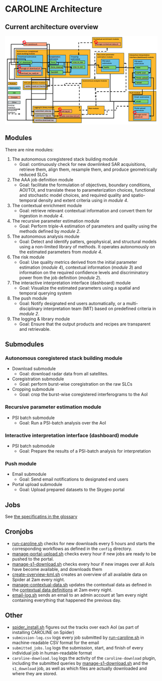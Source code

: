 # CAROLINE Architecture

## Current architecture overview
![Architecture_v2.3.4](assets/Caroline_v2.3.4.png)

## Modules
There are nine modules:
1. The autonomous coregistered stack building module
    - Goal: continuously check for new downlinked SAR acquisitions, retrieve them, align them, resample them, and produce geometrically reduced SLCs
2. The AAA job definition module
    - Goal: facilitate the formulation of objectives, boundary conditions, AOI/TOI, and translate these to parameterization choices, functional and stochastic model choices, and required quality and spatio-temporal density and extent criteria using in _module 4_.
3. The contextual enrichment module
   - Goal: retrieve relevant contextual information and convert them for ingestion in _module 4_.
4. The recursive parameter estimation module
   - Goal: Perform triple-A estimation of parameters and quality using the methods defined by _module 2_.
5. The autonomous analysis module
   - Goal: Detect and identify patters, geophysical, and structural models using a non-limited library of methods. It operates autonomously on the estimated parameters from _module 4_.
6. The risk module
   - Goal: Use quality metrics derived from the initial parameter estimation (_module 4_), contextual information (_module 3_) and information on the required confidence levels and discriminatory power from the job definition (_module 2_).
7. The interactive interpretation interface (dashboard) module
   - Goal: Visualize the estimated parameters using a spatial and temporal querying system
8. The push module
   - Goal: Notify designated end users automatically, or a multi-disciplinary interpretation team (MIT) based on predefined criteria in _module 2_.
9. The logging & library module
   - Goal: Ensure that the output products and recipes are transparent and retrievable.

## Submodules

### Autonomous coregistered stack building module
- Download submodule
  - Goal: download radar data from all satellites.
- Coregistration submodule
  - Goal: perform burst-wise coregistration on the raw SLCs
- Cropping submodule
  - Goal: crop the burst-wise coregistered interferograms to the AoI

### Recursive parameter estimation module
- PSI batch submodule
  - Goal: Run a PSI-batch analysis over the AoI

### Interactive interpretation interface (dashboard) module
- PSI batch submodule
  - Goal: Prepare the results of a PSI-batch analysis for interpretation


### Push module
- Email submodule
  - Goal: Send email notifications to designated end users
- Portal upload submodule
  - Goal: Upload prepared datasets to the Skygeo portal

## Jobs
See [the specificatins in the glossary](glossary.md#jobs)

## Cronjobs
- [run-caroline.sh](../scripts/run-caroline.sh) checks for new downloads every 5 hours and starts the corresponding workflows as defined in the `config` directory.
- [manage-portal-upload.sh](../scripts/manage-portal-upload.sh) checks every hour if new jobs are ready to be pushed to the portal.
- [manage-s1-download.sh](../scripts/manage-s1-download.sh) checks every hour if new images over all AoIs have become available, and downloads them
- [create-overview-kml.sh](../scripts/create-overview-kml.sh) creates an overview of all available data on Spider at 2am every night.
- [manage-contextual-data.sh](../scripts/manage-contextual-data.sh) updates the contextual data as defined in the [contextual data definitions](../config/contextual-data-definitions.yaml) at 2am every night.
- [email-log.sh](../scripts/email-log.sh) sends an email to an admin account at 1am every night containing everything that happened the previous day.



## Other
- [spider_install.sh](../spider-install.sh) figures out the tracks over each AoI (as part of installing CAROLINE on Spider)
- `submission-log.csv` logs every job submitted by [run-caroline.sh](../scripts/run-caroline.sh) in machine-readable CSV format for the email
- `submitted_jobs.log` logs the submission, start, and finish of every individual job in human-readable format
- `caroline-download.log` logs the activity of the `caroline-download` plugin, including the submitted queries by [manage-s1-download.sh](../scripts/manage-s1-download.sh) and the `s1_download` job, as well as which files are actually downloaded and where they are stored.

